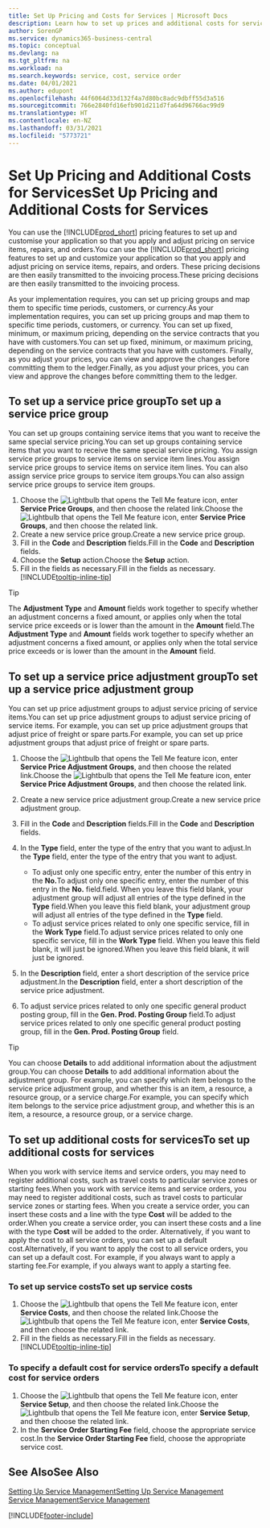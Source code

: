 ```yaml
---
title: Set Up Pricing and Costs for Services | Microsoft Docs
description: Learn how to set up prices and additional costs for services.
author: SorenGP
ms.service: dynamics365-business-central
ms.topic: conceptual
ms.devlang: na
ms.tgt_pltfrm: na
ms.workload: na
ms.search.keywords: service, cost, service order
ms.date: 04/01/2021
ms.author: edupont
ms.openlocfilehash: 44f6064d33d132f4a7d80bc8adc9dbff55d3a516
ms.sourcegitcommit: 766e2840fd16efb901d211d7fa64d96766ac99d9
ms.translationtype: HT
ms.contentlocale: en-NZ
ms.lasthandoff: 03/31/2021
ms.locfileid: "5773721"
---
```

# <a name="set-up-pricing-and-additional-costs-for-services"></a><span data-ttu-id="5fea8-103">Set Up Pricing and Additional Costs for Services</span><span class="sxs-lookup"><span data-stu-id="5fea8-103">Set Up Pricing and Additional Costs for Services</span></span>
<span data-ttu-id="5fea8-104">You can use the [!INCLUDE[prod_short](includes/prod_short.md)] pricing features to set up and customise your application so that you apply and adjust pricing on service items, repairs, and orders.</span><span class="sxs-lookup"><span data-stu-id="5fea8-104">You can use the [!INCLUDE[prod_short](includes/prod_short.md)] pricing features to set up and customize your application so that you apply and adjust pricing on service items, repairs, and orders.</span></span> <span data-ttu-id="5fea8-105">These pricing decisions are then easily transmitted to the invoicing process.</span><span class="sxs-lookup"><span data-stu-id="5fea8-105">These pricing decisions are then easily transmitted to the invoicing process.</span></span>  
  
<span data-ttu-id="5fea8-106">As your implementation requires, you can set up pricing groups and map them to specific time periods, customers, or currency.</span><span class="sxs-lookup"><span data-stu-id="5fea8-106">As your implementation requires, you can set up pricing groups and map them to specific time periods, customers, or currency.</span></span> <span data-ttu-id="5fea8-107">You can set up fixed, minimum, or maximum pricing, depending on the service contracts that you have with customers.</span><span class="sxs-lookup"><span data-stu-id="5fea8-107">You can set up fixed, minimum, or maximum pricing, depending on the service contracts that you have with customers.</span></span> <span data-ttu-id="5fea8-108">Finally, as you adjust your prices, you can view and approve the changes before committing them to the ledger.</span><span class="sxs-lookup"><span data-stu-id="5fea8-108">Finally, as you adjust your prices, you can view and approve the changes before committing them to the ledger.</span></span>  

## <a name="to-set-up-a-service-price-group"></a><span data-ttu-id="5fea8-109">To set up a service price group</span><span class="sxs-lookup"><span data-stu-id="5fea8-109">To set up a service price group</span></span>
<span data-ttu-id="5fea8-110">You can set up groups containing service items that you want to receive the same special service pricing.</span><span class="sxs-lookup"><span data-stu-id="5fea8-110">You can set up groups containing service items that you want to receive the same special service pricing.</span></span> <span data-ttu-id="5fea8-111">You assign service price groups to service items on service item lines.</span><span class="sxs-lookup"><span data-stu-id="5fea8-111">You assign service price groups to service items on service item lines.</span></span> <span data-ttu-id="5fea8-112">You can also assign service price groups to service item groups.</span><span class="sxs-lookup"><span data-stu-id="5fea8-112">You can also assign service price groups to service item groups.</span></span>  

1. <span data-ttu-id="5fea8-113">Choose the ![Lightbulb that opens the Tell Me feature](media/ui-search/search_small.png "Tell me what you want to do") icon, enter **Service Price Groups**, and then choose the related link.</span><span class="sxs-lookup"><span data-stu-id="5fea8-113">Choose the ![Lightbulb that opens the Tell Me feature](media/ui-search/search_small.png "Tell me what you want to do") icon, enter **Service Price Groups**, and then choose the related link.</span></span>  
2. <span data-ttu-id="5fea8-114">Create a new service price group.</span><span class="sxs-lookup"><span data-stu-id="5fea8-114">Create a new service price group.</span></span>  
3. <span data-ttu-id="5fea8-115">Fill in the **Code** and **Description** fields.</span><span class="sxs-lookup"><span data-stu-id="5fea8-115">Fill in the **Code** and **Description** fields.</span></span>  
4. <span data-ttu-id="5fea8-116">Choose the **Setup** action.</span><span class="sxs-lookup"><span data-stu-id="5fea8-116">Choose the **Setup** action.</span></span>  
2. <span data-ttu-id="5fea8-117">Fill in the fields as necessary.</span><span class="sxs-lookup"><span data-stu-id="5fea8-117">Fill in the fields as necessary.</span></span> [!INCLUDE[tooltip-inline-tip](includes/tooltip-inline-tip_md.md)]  

 > [!Tip]
 > <span data-ttu-id="5fea8-118">The **Adjustment Type** and **Amount** fields work together to specify whether an adjustment concerns a fixed amount, or applies only when the total service price exceeds or is lower than the amount in the **Amount** field.</span><span class="sxs-lookup"><span data-stu-id="5fea8-118">The **Adjustment Type** and **Amount** fields work together to specify whether an adjustment concerns a fixed amount, or applies only when the total service price exceeds or is lower than the amount in the **Amount** field.</span></span>  

## <a name="to-set-up-a-service-price-adjustment-group"></a><span data-ttu-id="5fea8-119">To set up a service price adjustment group</span><span class="sxs-lookup"><span data-stu-id="5fea8-119">To set up a service price adjustment group</span></span>  
<span data-ttu-id="5fea8-120">You can set up price adjustment groups to adjust service pricing of service items.</span><span class="sxs-lookup"><span data-stu-id="5fea8-120">You can set up price adjustment groups to adjust service pricing of service items.</span></span> <span data-ttu-id="5fea8-121">For example, you can set up price adjustment groups that adjust price of freight or spare parts.</span><span class="sxs-lookup"><span data-stu-id="5fea8-121">For example, you can set up price adjustment groups that adjust price of freight or spare parts.</span></span>  
  
1. <span data-ttu-id="5fea8-122">Choose the ![Lightbulb that opens the Tell Me feature](media/ui-search/search_small.png "Tell me what you want to do") icon, enter **Service Price Adjustment Groups**, and then choose the related link.</span><span class="sxs-lookup"><span data-stu-id="5fea8-122">Choose the ![Lightbulb that opens the Tell Me feature](media/ui-search/search_small.png "Tell me what you want to do") icon, enter **Service Price Adjustment Groups**, and then choose the related link.</span></span>  
2. <span data-ttu-id="5fea8-123">Create a new service price adjustment group.</span><span class="sxs-lookup"><span data-stu-id="5fea8-123">Create a new service price adjustment group.</span></span>  
3. <span data-ttu-id="5fea8-124">Fill in the **Code** and **Description** fields.</span><span class="sxs-lookup"><span data-stu-id="5fea8-124">Fill in the **Code** and **Description** fields.</span></span>  
4. <span data-ttu-id="5fea8-125">In the **Type** field, enter the type of the entry that you want to adjust.</span><span class="sxs-lookup"><span data-stu-id="5fea8-125">In the **Type** field, enter the type of the entry that you want to adjust.</span></span>  
  
    * <span data-ttu-id="5fea8-126">To adjust only one specific entry, enter the number of this entry in the **No.**</span><span class="sxs-lookup"><span data-stu-id="5fea8-126">To adjust only one specific entry, enter the number of this entry in the **No.**</span></span> <span data-ttu-id="5fea8-127">field.</span><span class="sxs-lookup"><span data-stu-id="5fea8-127">field.</span></span> <span data-ttu-id="5fea8-128">When you leave this field blank, your adjustment group will adjust all entries of the type defined in the **Type** field.</span><span class="sxs-lookup"><span data-stu-id="5fea8-128">When you leave this field blank, your adjustment group will adjust all entries of the type defined in the **Type** field.</span></span>  
    * <span data-ttu-id="5fea8-129">To adjust service prices related to only one specific service, fill in the **Work Type** field.</span><span class="sxs-lookup"><span data-stu-id="5fea8-129">To adjust service prices related to only one specific service, fill in the **Work Type** field.</span></span> <span data-ttu-id="5fea8-130">When you leave this field blank, it will just be ignored.</span><span class="sxs-lookup"><span data-stu-id="5fea8-130">When you leave this field blank, it will just be ignored.</span></span>  
  
5. <span data-ttu-id="5fea8-131">In the **Description** field, enter a short description of the service price adjustment.</span><span class="sxs-lookup"><span data-stu-id="5fea8-131">In the **Description** field, enter a short description of the service price adjustment.</span></span>  
6. <span data-ttu-id="5fea8-132">To adjust service prices related to only one specific general product posting group, fill in the **Gen. Prod. Posting Group** field.</span><span class="sxs-lookup"><span data-stu-id="5fea8-132">To adjust service prices related to only one specific general product posting group, fill in the **Gen. Prod. Posting Group** field.</span></span>

> [!Tip]
> <span data-ttu-id="5fea8-133">You can choose **Details** to add additional information about the adjustment group.</span><span class="sxs-lookup"><span data-stu-id="5fea8-133">You can choose **Details** to add additional information about the adjustment group.</span></span> <span data-ttu-id="5fea8-134">For example, you can specify which item belongs to the service price adjustment group, and whether this is an item, a resource, a resource group, or a service charge.</span><span class="sxs-lookup"><span data-stu-id="5fea8-134">For example, you can specify which item belongs to the service price adjustment group, and whether this is an item, a resource, a resource group, or a service charge.</span></span>  

## <a name="to-set-up-additional-costs-for-services"></a><span data-ttu-id="5fea8-135">To set up additional costs for services</span><span class="sxs-lookup"><span data-stu-id="5fea8-135">To set up additional costs for services</span></span>
<span data-ttu-id="5fea8-136">When you work with service items and service orders, you may need to register additional costs, such as travel costs to particular service zones or starting fees.</span><span class="sxs-lookup"><span data-stu-id="5fea8-136">When you work with service items and service orders, you may need to register additional costs, such as travel costs to particular service zones or starting fees.</span></span> <span data-ttu-id="5fea8-137">When you create a service order, you can insert these costs and a line with the type **Cost** will be added to the order.</span><span class="sxs-lookup"><span data-stu-id="5fea8-137">When you create a service order, you can insert these costs and a line with the type **Cost** will be added to the order.</span></span> <span data-ttu-id="5fea8-138">Alternatively, if you want to apply the cost to all service orders, you can set up a default cost.</span><span class="sxs-lookup"><span data-stu-id="5fea8-138">Alternatively, if you want to apply the cost to all service orders, you can set up a default cost.</span></span> <span data-ttu-id="5fea8-139">For example, if you always want to apply a starting fee.</span><span class="sxs-lookup"><span data-stu-id="5fea8-139">For example, if you always want to apply a starting fee.</span></span>
  
### <a name="to-set-up-service-costs"></a><span data-ttu-id="5fea8-140">To set up service costs</span><span class="sxs-lookup"><span data-stu-id="5fea8-140">To set up service costs</span></span>
1. <span data-ttu-id="5fea8-141">Choose the ![Lightbulb that opens the Tell Me feature](media/ui-search/search_small.png "Tell me what you want to do") icon, enter **Service Costs**, and then choose the related link.</span><span class="sxs-lookup"><span data-stu-id="5fea8-141">Choose the ![Lightbulb that opens the Tell Me feature](media/ui-search/search_small.png "Tell me what you want to do") icon, enter **Service Costs**, and then choose the related link.</span></span> 
2. <span data-ttu-id="5fea8-142">Fill in the fields as necessary.</span><span class="sxs-lookup"><span data-stu-id="5fea8-142">Fill in the fields as necessary.</span></span> [!INCLUDE[tooltip-inline-tip](includes/tooltip-inline-tip_md.md)]  

### <a name="to-specify-a-default-cost-for-service-orders"></a><span data-ttu-id="5fea8-143">To specify a default cost for service orders</span><span class="sxs-lookup"><span data-stu-id="5fea8-143">To specify a default cost for service orders</span></span>
1. <span data-ttu-id="5fea8-144">Choose the ![Lightbulb that opens the Tell Me feature](media/ui-search/search_small.png "Tell me what you want to do") icon, enter **Service Setup**, and then choose the related link.</span><span class="sxs-lookup"><span data-stu-id="5fea8-144">Choose the ![Lightbulb that opens the Tell Me feature](media/ui-search/search_small.png "Tell me what you want to do") icon, enter **Service Setup**, and then choose the related link.</span></span> 
2. <span data-ttu-id="5fea8-145">In the **Service Order Starting Fee** field, choose the appropriate service cost.</span><span class="sxs-lookup"><span data-stu-id="5fea8-145">In the **Service Order Starting Fee** field, choose the appropriate service cost.</span></span>

## <a name="see-also"></a><span data-ttu-id="5fea8-146">See Also</span><span class="sxs-lookup"><span data-stu-id="5fea8-146">See Also</span></span>
[<span data-ttu-id="5fea8-147">Setting Up Service Management</span><span class="sxs-lookup"><span data-stu-id="5fea8-147">Setting Up Service Management</span></span>](service-setup-service.md)  
[<span data-ttu-id="5fea8-148">Service Management</span><span class="sxs-lookup"><span data-stu-id="5fea8-148">Service Management</span></span>](service-service.md)  


[!INCLUDE[footer-include](includes/footer-banner.md)]